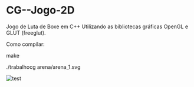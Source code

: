 # CG--Jogo-2D
Jogo de Luta de Boxe em C++ Utilizando as bibliotecas gráficas OpenGL e GLUT (freeglut).


Como compilar:
  
  make
  
  ./trabalhocg arena/arena_1.svg

![test](https://user-images.githubusercontent.com/80075307/204568512-21f2580a-ec44-43bf-9286-4cdb1672bde4.png)
